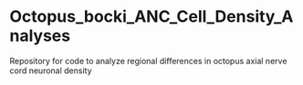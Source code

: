 # Octopus_bocki_ANC_Cell_Density_Analyses
Repository for code to analyze regional differences in octopus axial nerve cord neuronal density
